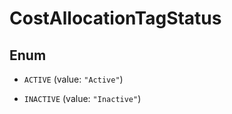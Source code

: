 

# CostAllocationTagStatus

## Enum


* `ACTIVE` (value: `"Active"`)

* `INACTIVE` (value: `"Inactive"`)




